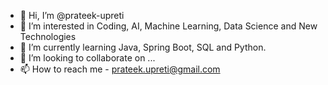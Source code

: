 - 👋 Hi, I’m @prateek-upreti
- 👀 I’m interested in Coding, AI, Machine Learning, Data Science and New Technologies
- 🌱 I’m currently learning Java, Spring Boot, SQL and Python.
- 💞️ I’m looking to collaborate on ...
- 📫 How to reach me - prateek.upreti@gmail.com

<!---
prateek-upreti/prateek-upreti is a ✨ special ✨ repository because its `README.md` (this file) appears on your GitHub profile.
You can click the Preview link to take a look at your changes.
--->
